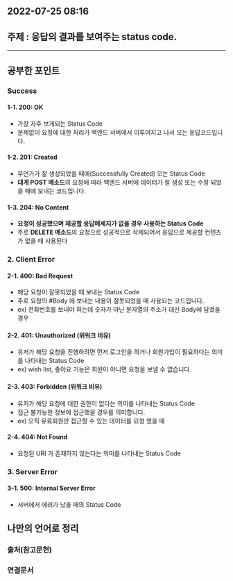 ---
---

## 2022-07-25 08:16  

## 주제 : 응답의 결과를 보여주는 status code.
----
## 공부한 포인트
### Success

#### 1-1. 200: OK

-   가장 자주 보게되는 Status Code
-   문제없이 요청에 대한 처리가 백엔드 서버에서 이루어지고 나서 오는 응답코드입니다.

#### 1-2. 201: Created

-   무언가가 잘 생성되었을 때에(Successfully Created) 오는 Status Code
-   **대게 POST 메소드**의 요청에 따라 백엔드 서버에 데이터가 잘 생성 또는 수정 되었을 때에 보내는 코드입니다.

#### 1-3. 204: No Content

-   **요청이 성공했으며 제공할 응답메세지가 없을 경우 사용하는 Status Code**
-   주로 **DELETE 메소드**의 요청으로 성공적으로 삭제되어서 응답으로 제공할 컨텐츠가 없을 때 사용된다

### 2. Client Error

#### 2-1. 400: Bad Request

-   해당 요청이 잘못되었을 때 보내는 Status Code
-   주로 요청의 #Body 에 보내는 내용이 잘못되었을 때 사용되는 코드입니다.
-   ex) 전화번호를 보내야 하는데 숫자가 아닌 문자열의 주소가 대신 Body에 담겼을 경우

#### 2-2. 401: Unauthorized  (위워크 비유)

-   유저가 해당 요청을 진행하려면 먼저 로그인을 하거나 회원가입이 필요하다는 의미를 나타내는 Status Code
-   ex) wish list, 좋아요 기능은 회원이 아니면 요청을 보낼 수 없습니다.

#### 2-3. 403: Forbidden (위워크 비유)

-   유저가 해당 요청에 대한 권한이 없다는 의미를 나타내는 Status Code
-   접근 불가능한 정보에 접근했을 경우를 의미합니다.
-   ex) 오직 유료회원만 접근할 수 있는 데이터를 요청 했을 때

#### 2-4. 404: Not Found

-   요청된 URI 가 존재하지 않는다는 의미를 나타내는 Status Code


### 3. Server Error

#### 3-1. 500: Internal Server Error

-   서버에서 에러가 났을 때의 Status Code

## 나만의 언어로 정리
>


### 출처(참고문헌)

### 연결문서

